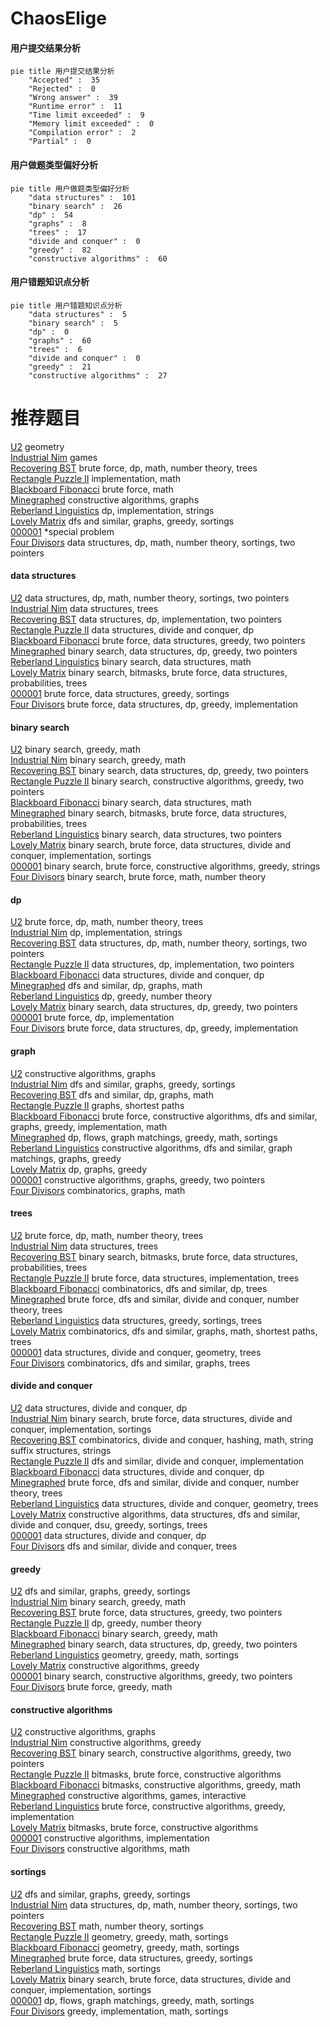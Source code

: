 # ChaosElige
<!-- tabs:start -->
#### **用户提交结果分析**

```mermaid
pie title 用户提交结果分析
    "Accepted" :  35
    "Rejected" :  0
    "Wrong answer" :  39
    "Runtime error" :  11
    "Time limit exceeded" :  9
    "Memory limit exceeded" :  0
    "Compilation error" :  2
    "Partial" :  0
```
#### **用户做题类型偏好分析**

```mermaid
pie title 用户做题类型偏好分析
    "data structures" :  101
    "binary search" :  26
    "dp" :  54
    "graphs" :  8
    "trees" :  17
    "divide and conquer" :  0
    "greedy" :  82
    "constructive algorithms" :  60
```
#### **用户错题知识点分析**

```mermaid
pie title 用户错题知识点分析
    "data structures" :  5
    "binary search" :  5
    "dp" :  0
    "graphs" :  60
    "trees" :  6
    "divide and conquer" :  0
    "greedy" :  21
    "constructive algorithms" :  27
```
<!-- tabs:end -->
# 推荐题目
[U2](https://codeforces.com/contest/1143/problem/F)		geometry		  
[Industrial Nim](http://codeforces.com/problemset/problem/15/C)		games		  
[Recovering BST](http://codeforces.com/problemset/problem/1025/D)		brute force,
                        dp,
                        math,
                        number theory,
                        trees		  
[Rectangle Puzzle II](https://codeforces.com/contest/304/problem/D)		implementation,
                        math		  
[Blackboard Fibonacci](https://codeforces.com/contest/218/problem/D)		brute force,
                        math		  
[Minegraphed](http://codeforces.com/problemset/problem/1089/M)		constructive algorithms,
                        graphs		  
[Reberland Linguistics](http://codeforces.com/problemset/problem/666/A)		dp,
                        implementation,
                        strings		  
[Lovely Matrix](http://codeforces.com/problemset/problem/274/D)		dfs and similar,
                        graphs,
                        greedy,
                        sortings		  
[000001](http://codeforces.com/problemset/problem/409/F)		*special problem		  
[Four Divisors](http://codeforces.com/problemset/problem/665/F)		data structures,
                        dp,
                        math,
                        number theory,
                        sortings,
                        two pointers		  
<!-- tabs:start -->
#### **data structures**
[U2](http://codeforces.com/problemset/problem/665/F)		data structures,
                        dp,
                        math,
                        number theory,
                        sortings,
                        two pointers		  
[Industrial Nim](http://codeforces.com/problemset/problem/1344/E)		data structures,
                        trees		  
[Recovering BST](http://codeforces.com/problemset/problem/1196/D2)		data structures,
                        dp,
                        implementation,
                        two pointers		  
[Rectangle Puzzle II](https://codeforces.com/contest/1483/problem/C)		data structures,
                        divide and conquer,
                        dp		  
[Blackboard Fibonacci](http://codeforces.com/problemset/problem/1343/D)		brute force,
                        data structures,
                        greedy,
                        two pointers		  
[Minegraphed](http://codeforces.com/problemset/problem/1492/C)		binary search,
                        data structures,
                        dp,
                        greedy,
                        two pointers		  
[Reberland Linguistics](http://codeforces.com/problemset/problem/1490/G)		binary search,
                        data structures,
                        math		  
[Lovely Matrix](http://codeforces.com/problemset/problem/1479/D)		binary search,
                        bitmasks,
                        brute force,
                        data structures,
                        probabilities,
                        trees		  
[000001](http://codeforces.com/problemset/problem/1497/A)		brute force,
                        data structures,
                        greedy,
                        sortings		  
[Four Divisors](http://codeforces.com/problemset/problem/1491/C)		brute force,
                        data structures,
                        dp,
                        greedy,
                        implementation		  
#### **binary search**
[U2](https://codeforces.com/contest/1345/problem/F)		binary search,
                        greedy,
                        math		  
[Industrial Nim](http://codeforces.com/problemset/problem/1344/D)		binary search,
                        greedy,
                        math		  
[Recovering BST](http://codeforces.com/problemset/problem/1492/C)		binary search,
                        data structures,
                        dp,
                        greedy,
                        two pointers		  
[Rectangle Puzzle II](http://codeforces.com/problemset/problem/1463/D)		binary search,
                        constructive algorithms,
                        greedy,
                        two pointers		  
[Blackboard Fibonacci](http://codeforces.com/problemset/problem/1490/G)		binary search,
                        data structures,
                        math		  
[Minegraphed](http://codeforces.com/problemset/problem/1479/D)		binary search,
                        bitmasks,
                        brute force,
                        data structures,
                        probabilities,
                        trees		  
[Reberland Linguistics](http://codeforces.com/problemset/problem/1436/E)		binary search,
                        data structures,
                        two pointers		  
[Lovely Matrix](http://codeforces.com/problemset/problem/1461/D)		binary search,
                        brute force,
                        data structures,
                        divide and conquer,
                        implementation,
                        sortings		  
[000001](http://codeforces.com/problemset/problem/1493/C)		binary search,
                        brute force,
                        constructive algorithms,
                        greedy,
                        strings		  
[Four Divisors](http://codeforces.com/problemset/problem/1487/D)		binary search,
                        brute force,
                        math,
                        number theory		  
#### **dp**
[U2](http://codeforces.com/problemset/problem/1025/D)		brute force,
                        dp,
                        math,
                        number theory,
                        trees		  
[Industrial Nim](http://codeforces.com/problemset/problem/666/A)		dp,
                        implementation,
                        strings		  
[Recovering BST](http://codeforces.com/problemset/problem/665/F)		data structures,
                        dp,
                        math,
                        number theory,
                        sortings,
                        two pointers		  
[Rectangle Puzzle II](http://codeforces.com/problemset/problem/1196/D2)		data structures,
                        dp,
                        implementation,
                        two pointers		  
[Blackboard Fibonacci](https://codeforces.com/contest/1483/problem/C)		data structures,
                        divide and conquer,
                        dp		  
[Minegraphed](http://codeforces.com/problemset/problem/1344/C)		dfs and similar,
                        dp,
                        graphs,
                        math		  
[Reberland Linguistics](http://codeforces.com/problemset/problem/1005/D)		dp,
                        greedy,
                        number theory		  
[Lovely Matrix](http://codeforces.com/problemset/problem/1492/C)		binary search,
                        data structures,
                        dp,
                        greedy,
                        two pointers		  
[000001](https://codeforces.com/contest/1457/problem/C)		brute force,
                        dp,
                        implementation		  
[Four Divisors](http://codeforces.com/problemset/problem/1491/C)		brute force,
                        data structures,
                        dp,
                        greedy,
                        implementation		  
#### **graph**
[U2](http://codeforces.com/problemset/problem/1089/M)		constructive algorithms,
                        graphs		  
[Industrial Nim](http://codeforces.com/problemset/problem/274/D)		dfs and similar,
                        graphs,
                        greedy,
                        sortings		  
[Recovering BST](http://codeforces.com/problemset/problem/1344/C)		dfs and similar,
                        dp,
                        graphs,
                        math		  
[Rectangle Puzzle II](http://codeforces.com/problemset/problem/666/B)		graphs,
                        shortest paths		  
[Blackboard Fibonacci](http://codeforces.com/problemset/problem/1487/C)		brute force,
                        constructive algorithms,
                        dfs and similar,
                        graphs,
                        greedy,
                        implementation,
                        math		  
[Minegraphed](http://codeforces.com/problemset/problem/1437/C)		dp,
                        flows,
                        graph matchings,
                        greedy,
                        math,
                        sortings		  
[Reberland Linguistics](http://codeforces.com/problemset/problem/1470/D)		constructive algorithms,
                        dfs and similar,
                        graph matchings,
                        graphs,
                        greedy		  
[Lovely Matrix](http://codeforces.com/problemset/problem/1476/C)		dp,
                        graphs,
                        greedy		  
[000001](http://codeforces.com/problemset/problem/1304/D)		constructive algorithms,
                        graphs,
                        greedy,
                        two pointers		  
[Four Divisors](http://codeforces.com/problemset/problem/1475/C)		combinatorics,
                        graphs,
                        math		  
#### **trees**
[U2](http://codeforces.com/problemset/problem/1025/D)		brute force,
                        dp,
                        math,
                        number theory,
                        trees		  
[Industrial Nim](http://codeforces.com/problemset/problem/1344/E)		data structures,
                        trees		  
[Recovering BST](http://codeforces.com/problemset/problem/1479/D)		binary search,
                        bitmasks,
                        brute force,
                        data structures,
                        probabilities,
                        trees		  
[Rectangle Puzzle II](http://codeforces.com/problemset/problem/1511/C)		brute force,
                        data structures,
                        implementation,
                        trees		  
[Blackboard Fibonacci](http://codeforces.com/problemset/problem/1499/F)		combinatorics,
                        dfs and similar,
                        dp,
                        trees		  
[Minegraphed](http://codeforces.com/problemset/problem/1491/E)		brute force,
                        dfs and similar,
                        divide and conquer,
                        number theory,
                        trees		  
[Reberland Linguistics](http://codeforces.com/problemset/problem/1466/D)		data structures,
                        greedy,
                        sortings,
                        trees		  
[Lovely Matrix](http://codeforces.com/problemset/problem/1495/D)		combinatorics,
                        dfs and similar,
                        graphs,
                        math,
                        shortest paths,
                        trees		  
[000001](http://codeforces.com/problemset/problem/1303/G)		data structures,
                        divide and conquer,
                        geometry,
                        trees		  
[Four Divisors](http://codeforces.com/problemset/problem/1454/E)		combinatorics,
                        dfs and similar,
                        graphs,
                        trees		  
#### **divide and conquer**
[U2](https://codeforces.com/contest/1483/problem/C)		data structures,
                        divide and conquer,
                        dp		  
[Industrial Nim](http://codeforces.com/problemset/problem/1461/D)		binary search,
                        brute force,
                        data structures,
                        divide and conquer,
                        implementation,
                        sortings		  
[Recovering BST](http://codeforces.com/problemset/problem/1466/G)		combinatorics,
                        divide and conquer,
                        hashing,
                        math,
                        string suffix structures,
                        strings		  
[Rectangle Puzzle II](http://codeforces.com/problemset/problem/1490/D)		dfs and similar,
                        divide and conquer,
                        implementation		  
[Blackboard Fibonacci](https://codeforces.com/contest/1483/problem/C)		data structures,
                        divide and conquer,
                        dp		  
[Minegraphed](http://codeforces.com/problemset/problem/1491/E)		brute force,
                        dfs and similar,
                        divide and conquer,
                        number theory,
                        trees		  
[Reberland Linguistics](http://codeforces.com/problemset/problem/1303/G)		data structures,
                        divide and conquer,
                        geometry,
                        trees		  
[Lovely Matrix](http://codeforces.com/problemset/problem/1494/D)		constructive algorithms,
                        data structures,
                        dfs and similar,
                        divide and conquer,
                        dsu,
                        greedy,
                        sortings,
                        trees		  
[000001](http://codeforces.com/problemset/problem/1482/E)		data structures,
                        divide and conquer,
                        dp		  
[Four Divisors](http://codeforces.com/problemset/problem/566/C)		dfs and similar,
                        divide and conquer,
                        trees		  
#### **greedy**
[U2](http://codeforces.com/problemset/problem/274/D)		dfs and similar,
                        graphs,
                        greedy,
                        sortings		  
[Industrial Nim](https://codeforces.com/contest/1345/problem/F)		binary search,
                        greedy,
                        math		  
[Recovering BST](http://codeforces.com/problemset/problem/1343/D)		brute force,
                        data structures,
                        greedy,
                        two pointers		  
[Rectangle Puzzle II](http://codeforces.com/problemset/problem/1005/D)		dp,
                        greedy,
                        number theory		  
[Blackboard Fibonacci](http://codeforces.com/problemset/problem/1344/D)		binary search,
                        greedy,
                        math		  
[Minegraphed](http://codeforces.com/problemset/problem/1492/C)		binary search,
                        data structures,
                        dp,
                        greedy,
                        two pointers		  
[Reberland Linguistics](https://codeforces.com/contest/1496/problem/C)		geometry,
                        greedy,
                        math,
                        sortings		  
[Lovely Matrix](http://codeforces.com/problemset/problem/1493/A)		constructive algorithms,
                        greedy		  
[000001](http://codeforces.com/problemset/problem/1463/D)		binary search,
                        constructive algorithms,
                        greedy,
                        two pointers		  
[Four Divisors](http://codeforces.com/problemset/problem/1462/C)		brute force,
                        greedy,
                        math		  
#### **constructive algorithms**
[U2](http://codeforces.com/problemset/problem/1089/M)		constructive algorithms,
                        graphs		  
[Industrial Nim](http://codeforces.com/problemset/problem/1493/A)		constructive algorithms,
                        greedy		  
[Recovering BST](http://codeforces.com/problemset/problem/1463/D)		binary search,
                        constructive algorithms,
                        greedy,
                        two pointers		  
[Rectangle Puzzle II](https://codeforces.com/contest/1456/problem/B)		bitmasks,
                        brute force,
                        constructive algorithms		  
[Blackboard Fibonacci](http://codeforces.com/problemset/problem/1492/D)		bitmasks,
                        constructive algorithms,
                        greedy,
                        math		  
[Minegraphed](https://codeforces.com/contest/1504/problem/D)		constructive algorithms,
                        games,
                        interactive		  
[Reberland Linguistics](https://codeforces.com/contest/1483/problem/A)		brute force,
                        constructive algorithms,
                        greedy,
                        implementation		  
[Lovely Matrix](https://codeforces.com/contest/1457/problem/D)		bitmasks,
                        brute force,
                        constructive algorithms		  
[000001](http://codeforces.com/problemset/problem/1513/A)		constructive algorithms,
                        implementation		  
[Four Divisors](http://codeforces.com/problemset/problem/1473/C)		constructive algorithms,
                        math		  
#### **sortings**
[U2](http://codeforces.com/problemset/problem/274/D)		dfs and similar,
                        graphs,
                        greedy,
                        sortings		  
[Industrial Nim](http://codeforces.com/problemset/problem/665/F)		data structures,
                        dp,
                        math,
                        number theory,
                        sortings,
                        two pointers		  
[Recovering BST](https://codeforces.com/contest/1345/problem/C)		math,
                        number theory,
                        sortings		  
[Rectangle Puzzle II](https://codeforces.com/contest/1496/problem/C)		geometry,
                        greedy,
                        math,
                        sortings		  
[Blackboard Fibonacci](http://codeforces.com/problemset/problem/1495/A)		geometry,
                        greedy,
                        math,
                        sortings		  
[Minegraphed](http://codeforces.com/problemset/problem/1497/A)		brute force,
                        data structures,
                        greedy,
                        sortings		  
[Reberland Linguistics](http://codeforces.com/problemset/problem/1427/A)		math,
                        sortings		  
[Lovely Matrix](http://codeforces.com/problemset/problem/1461/D)		binary search,
                        brute force,
                        data structures,
                        divide and conquer,
                        implementation,
                        sortings		  
[000001](http://codeforces.com/problemset/problem/1437/C)		dp,
                        flows,
                        graph matchings,
                        greedy,
                        math,
                        sortings		  
[Four Divisors](http://codeforces.com/problemset/problem/1473/A)		greedy,
                        implementation,
                        math,
                        sortings		  
<!-- tabs:end -->
